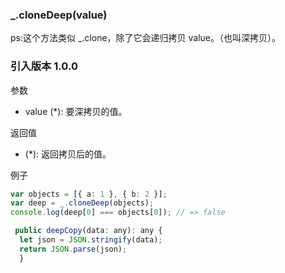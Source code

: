 ### \_.cloneDeep(value)

ps:这个方法类似 \_.clone，除了它会递归拷贝 value。（也叫深拷贝）。

### 引入版本 1.0.0

参数

- value (\*): 要深拷贝的值。

返回值

- (\*): 返回拷贝后的值。

例子

```ts
var objects = [{ a: 1 }, { b: 2 }];
var deep = _.cloneDeep(objects);
console.log(deep[0] === objects[0]); // => false
```

```js
 public deepCopy(data: any): any {
  let json = JSON.stringify(data);
  return JSON.parse(json);
  }
```
